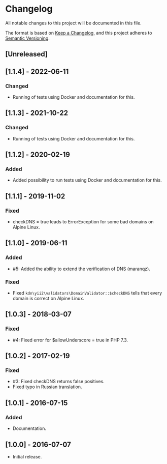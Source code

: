 # Changelog

All notable changes to this project will be documented in this file.

The format is based on [Keep a Changelog](https://keepachangelog.com/en/1.0.0/),
and this project adheres to [Semantic Versioning](https://semver.org/spec/v2.0.0.html).

## [Unreleased]

## [1.1.4] - 2022-06-11

### Changed

- Running of tests using Docker and documentation for this.

## [1.1.3] - 2021-10-22

### Changed

- Running of tests using Docker and documentation for this.

## [1.1.2] - 2020-02-19

### Added

- Added possibility to run tests using Docker and documentation for this.

## [1.1.1] - 2019-11-02

### Fixed

- checkDNS = true leads to ErrorException for some bad domains on Alpine Linux.

## [1.1.0] - 2019-06-11

### Added

- \#5: Added the ability to extend the verification of DNS (maranqz).

### Fixed

- Fixed `kdn\yii2\validators\DomainValidator::$checkDNS` tells that every domain is correct on Alpine Linux.

## [1.0.3] - 2018-03-07

### Fixed

- \#4: Fixed error for $allowUnderscore = true in PHP 7.3.

## [1.0.2] - 2017-02-19

### Fixed

- \#3: Fixed checkDNS returns false positives.
- Fixed typo in Russian translation.

## [1.0.1] - 2016-07-15

### Added

- Documentation.

## [1.0.0] - 2016-07-07

- Initial release.
